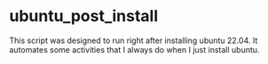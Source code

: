 # ubuntu_post_install
This script was designed to run right after installing ubuntu 22.04.  It automates some activities that I always do when I just install ubuntu.
